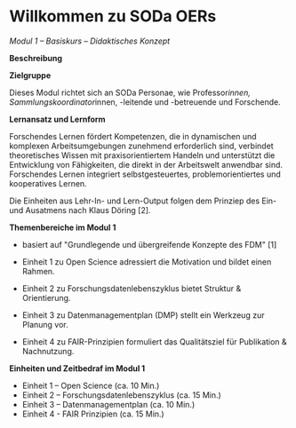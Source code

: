 <!--

author: Canan Hastik  
email:    
version:  v1
language: DE

icon:     https://raw.githubusercontent.com/chastik/Beratung_Dateityp_Bild/refs/heads/main/SODa-Logo_full.svg
link:     https://raw.githubusercontent.com/chastik/Beratung/refs/heads/main/soda.css

comment:  WissKi SODA OERs

-->

# Willkommen zu SODa OERs 

*Modul 1 – Basiskurs – Didaktisches Konzept*

**Beschreibung**



**Zielgruppe**

Dieses Modul richtet sich an SODa Personae, wie Professor*innen, Sammlungskoordinator*innen, -leitende und -betreuende und Forschende.

**Lernansatz und Lernform**

Forschendes Lernen fördert Kompetenzen, die in dynamischen und komplexen Arbeitsumgebungen zunehmend erforderlich sind, verbindet theoretisches Wissen mit praxisorientiertem Handeln und unterstützt die Entwicklung von Fähigkeiten, die direkt in der Arbeitswelt anwendbar sind. Forschendes Lernen integriert selbstgesteuertes, problemorientiertes und kooperatives Lernen.

Die Einheiten aus Lehr-In- und Lern-Output
folgen dem Prinziep des Ein- und Ausatmens nach Klaus Döring [2].

**Themenbereiche im Modul 1**

- basiert auf "Grundlegende und übergreifende Konzepte des FDM" [1]

 - Einheit 1 zu Open Science adressiert die Motivation und bildet einen Rahmen.
 - Einheit 2 zu Forschungsdatenlebenszyklus bietet Struktur & Orientierung.
 - Einheit 3 zu Datenmanagementplan (DMP) stellt ein Werkzeug zur Planung vor.
 - Einheit 4 zu FAIR-Prinzipien formuliert das Qualitätsziel für Publikation & Nachnutzung.

**Einheiten und Zeitbedraf im Modul 1**

- Einheit 1 – Open Science (ca. 10 Min.)
- Einheit 2 – Forschungsdatenlebenszyklus (ca. 15 Min.)
- Einheit 3 – Datenmanagementplan (ca. 10 Min.)
- Einheit 4 - FAIR Prinzipien (ca. 15 Min.)


